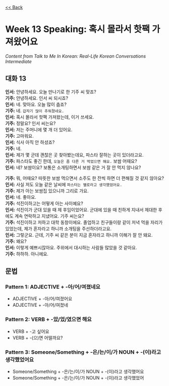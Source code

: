 [<< Back](index.md)

# Week 13 Speaking: 혹시 몰라서 핫팩 가져왔어요
*Content from Talk to Me In Korean: Real-Life Korean Conversations Intermediate*

## 대화 13
**인서:** 안녕하세요. 오늘 만나기로 한 기주 씨 맞죠?  
**기주:** 안녕하세요. 인서 씨 되시죠?  
**인서:** 네. 맞아요. 오늘 많이 춥죠?  
**기주:** 네. `갑자기 많이 추워졌네요.`  
**인서:** 혹시 몰라서 핫팩 가져왔는데, 이거 쓰세요.  
**기주:** 정말요? 인서 씨는요?  
**인서:** 저는 주머니에 몇 개 더 있어요.  
**기주:** 고마워요.  
**인서:** 식사 아직 안 하셨죠?  
**기주:** 네.  
**인서:** 제가 몇 군데 괜찮은 곳 찾아봤는데요, 파스타 잘하는 곳이 있더라고요.  
**기주:** 파스타도 좋긴 한데, `오늘은 좀 다른 거 먹었으면 해요.` 보쌈 어때요?  
**인서:** 네? 보쌈이요? 보통은 소개팅하면서 보쌈 같은 거 잘 안 먹지 않나요?  

**기주:** 뭐, 어때요? 따뜻한 보쌈 먹으면서 소주도 한 잔씩 하면 더 편해질 것 같지 않아요?  
**인서:** 사실 저도 오늘 같은 날씨에 `파스타는 별로라고 생각했었어요.`  
**기주:** 제가 아는 보쌈집 있으니까 그리로 가요.  
**인서:** 네. 좋아요.  
**기주:** 석진이하고는 어떻게 아는 사이예요?  
**인서:** 석진이가 군대 있을 때 제 후임이었어요. 군대에 있을 때 친하게 지내서 제대한 후에도 계속 연락하고 지냈어요. 기주 씨는요?  
**기주:** 석진이하고 저하고 대학 동창이에요. 졸업하고 친구들이랑 같이 저녁 먹을 자리가 있었는데, 제가 혼자라고 하니까 소개팅을 주선하더라고요.  
**인서:** 그렇군요. 근데, 기주 씨 같은 분이 지금 혼자라고 하니까 이해가 잘 안 돼요.  
**기주:** 왜요?  
**인서:** 이렇게 예쁘시잖아요. 주위에서 대시하는 사람들 많았을 것 같아요.  
**기주:** 하하하. 아니에요.  


## 문법
### Pattern 1: ADJECTIVE + -아/어/여졌네요
- ADJECTIVE + -아/어/여졌어요
- ADJECTIVE + -아/어/여졌네

### Pattern 2: VERB + -았/었/였으면 해요
- VERB + -고 싶어요
- VERB + -(으)면 어떨까요?

### Pattern 3: Someone/Something + -은/는/이/가 NOUN + -(이)라고 생각했었어요
- Someone/Something + -은/는/이/가 NOUN + -(이)라고 생각했어요
- Someone/Something + -은/는/이/가 NOUN + -(이)라고 생각했었어
